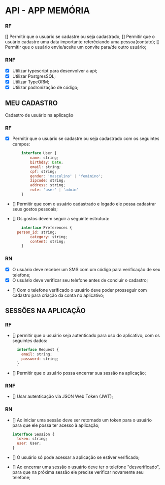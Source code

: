 # API - APP MEMÓRIA

### RF

[] Permitir que o usuário se cadastre ou seja cadastrado;
[] Permitir que o usuário cadastre uma data importante referêciando uma pessoa(contato);
[] Permitir que o usuário envie/aceite um convite para/de outro usuário;

### RNF

- [x] Utilizar typescript para desenvolver a api;
- [x] Utilizar PostgresSQL;
- [x] Utilizar TypeORM;
- [x] Utilizar padronização de código;

## MEU CADASTRO

Cadastro de usuário na aplicação

### RF

- [x] Permitir que o usuário se cadastre ou seja cadastrado com os seguintes campos:

	```js
		interface User {
			name: string;
			birthday: Date;
			email: string;
			cpf: string;
			gender: 'masculino' | 'feminino';
			zipcode: string;
			address: string;
			role: 'user' | 'admin'
		}
	```

- [] Permitir que com o usuário cadastrado e logado ele possa cadastrar seus gostos pessoais;
- [] Os gostos devem seguir a seguinte estrutura:

	```js
		interface Preferences {
      person_id: string;
			category: string;
			content: string;
		}
	```

### RN

- [x] O usuário deve receber um SMS com um código para verificação de seu telefone;
- [x] O usuário deve verificar seu telefone antes de concluir o cadastro;
- [] Com o telefone verificado o usuário deve poder prosseguir com cadastro para criação da conta no aplicativo;

## SESSÕES NA APLICAÇÃO

### RF

- [] permitir que o usuário seja autenticado para uso do aplicativo, com os seguintes dados:
  ```js
    interface Request {
      email: string;
      password: string;
    }
  ```

- [] Permitir que o usuário possa encerrar sua sessão na aplicação;

### RNF

- [] Usar autenticação via JSON Web Token (JWT);


### RN

- [] Ao iniciar uma sessão deve ser retornado um token para o usuário para que ele possa ter acesso à aplicação;

  ```js
  interface Session {
    token: string;
    user: User;
  }
  ```

- [] O usuário só pode acessar a aplicação se estiver verificado;

- [] Ao encerrar uma sessão o usuário deve ter o telefone "desverificado", para que na próxima sessão ele precise verificar novamente seu telefone;
